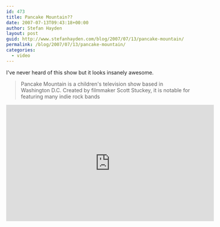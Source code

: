 ```yaml
---
id: 473
title: Pancake Mountain??
date: 2007-07-13T09:43:18+00:00
author: Stefan Hayden
layout: post
guid: http://www.stefanhayden.com/blog/2007/07/13/pancake-mountain/
permalink: /blog/2007/07/13/pancake-mountain/
categories:
  - video
---
```

I've never heard of this show but it looks insanely awesome. <blockquote>Pancake Mountain is a children's television show based in Washington D.C. Created by filmmaker Scott Stuckey, it is notable for featuring many indie rock bands</blockquote>

<iframe width="560" height="315" src="http://www.youtube.com/embed/8AWvtwZ0nY8" title="YouTube video player" frameborder="0" allow="accelerometer; autoplay; clipboard-write; encrypted-media; gyroscope; picture-in-picture" allowfullscreen></iframe>